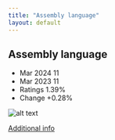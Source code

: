 ```yaml
---
title: "Assembly language"
layout: default
---
```


## Assembly language
* Mar 2024 11
* Mar 2023 11
* Ratings 1.39%
* Change +0.28%

![alt text][logo10]

[logo10]: https://www.tiobe.com/wp-content/themes/tiobe/tiobe-index/images/Assembly_language.png

[Additional info](https://www.investopedia.com/thmb/iQF7e3NvVbuc4CQMaFS-ieWX4Nw=/1500x0/filters:no_upscale():max_bytes(150000):strip_icc()/assembly-language.asp-final-664011aa8a8d4774ab6538e594961475.png?sa=X&ved=2ahUKEwiy7LOy2PSEAxXvSPEDHXSHDsMQ_B16BAgJEAI)
